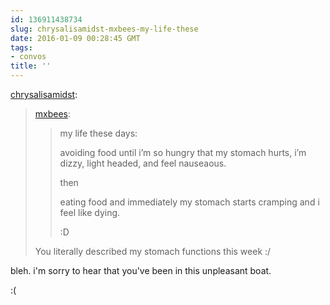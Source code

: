 ```yaml
---
id: 136911438734
slug: chrysalisamidst-mxbees-my-life-these
date: 2016-01-09 00:28:45 GMT
tags:
- convos
title: ''
---
```

<p><a class="tumblr_blog" href="http://chrysalisamidst.tumblr.com/post/136898361413">chrysalisamidst</a>:</p>
<blockquote>
<p><a class="tumblr_blog" href="http://mxbees.tumblr.com/post/136898124124">mxbees</a>:</p>
<blockquote>
<p>my life these days:</p>

<p>avoiding food until i’m so hungry that my stomach hurts, i’m dizzy, light headed, and feel nauseaous.</p>

<p>then</p>

<p>eating food and immediately my stomach starts cramping and i feel like dying.</p>

<p>:D</p>
</blockquote>
<p>You literally described my stomach functions this week :/</p>
</blockquote>

bleh. i'm sorry to hear that you've been in this unpleasant boat.

:(
